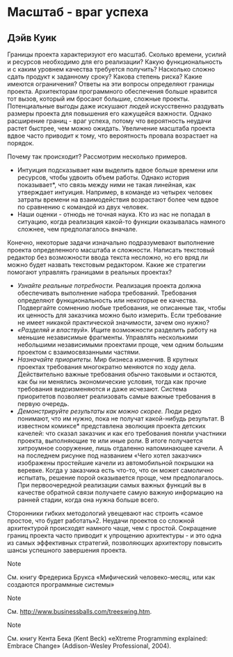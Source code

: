 # Масштаб - враг успеха

## Дэйв Куик

Границы проекта характеризуют его масштаб. Сколько времени, усилий и
ресурсов необходимо для его реализации? Какую функциональность и с каким
уровнем качества требуется получить? Насколько сложно сдать продукт к
заданному сроку? Какова степень риска? Какие имеются ограничения? Ответы
на эти вопросы определяют границы проекта. Архитекторам программного
обеспечения больше нравится тот вызов, который им бросают большие,
сложные проекты. Потенциальные выгоды даже искушают людей искусственно
раздувать размеры проекта для повышения его кажущейся важности.
Однако расширение границ - враг успеха, потому что вероятность неудачи
растет быстрее, чем можно ожидать. Увеличение масштаба проекта вдвое часто
приводит к тому, что вероятность провала возрастает на порядок.

Почему так происходит? Рассмотрим несколько примеров.
- Интуиция подсказывает нам выделить вдвое больше времени или
ресурсов, чтобы удвоить объем работы. Однако история показывает*, что связь
между ними не такая линейная, как утверждает интуиция. Например,
в команде из четырех человек затраты времени на взаимодействия
возрастают более чем вдвое по сравнению с командой из двух человек.
- Наши оценки - отнюдь не точная наука. Кто из нас не попадал в
ситуацию, когда реализация какой-то функции оказывалась намного
сложнее, чем предполагалось вначале.

Конечно, некоторые задачи изначально подразумевают выполнение
проекта определенного масштаба и сложности. Написать текстовый редактор
без возможности ввода текста несложно, но его вряд ли можно будет назвать
текстовым редактором. Какие же стратегии помогают управлять границами
в реальных проектах?

- _Узнайте реальные потребности._ Реализация проекта должна
обеспечивать выполнение набора требований. Требования определяют
функциональность или некоторые ее качества. Подвергайте сомнению любые
требования, не описанные так, чтобы их ценность для заказчика можно
было измерить. Если требование не имеет никакой практической
значимости, зачем оно нужно?
- _«Разделяй и властвуй»._ Ищите возможности разделить работу на
меньшие независимые фрагменты. Управлять несколькими небольшими
независимыми проектами проще, чем одним большим проектом с
взаимосвязанными частями.
- _Назначайте приоритеты._ Мир бизнеса изменчив. В крупных проектах
требования многократно меняются по ходу дела. Действительно важные
требования обычно таковыми и остаются, как бы ни менялись
экономические условия, тогда как прочие требования видоизменяются и даже
исчезают. Система приоритетов позволяет реализовать самые важные
требования в первую очередь.
- _Демонстрируйте результаты как можно скорее._ Люди редко
понимают, что им нужно, пока не получат какой-нибудь результат. В известном
комиксе* представлена эволюция проекта детских качелей: что сказал
заказчик и как его требования поняли участники проекта,
выполняющие те или иные роли. В итоге получается хитроумное сооружение,
лишь отдаленно напоминающее качели. А на последнем рисунке под
названием «Чего хотел заказчик» изображены простейшие качели из
автомобильной покрышки на веревке. Когда у заказчика есть что-то, что
он может самолично испытать, решение порой оказывается проще, чем
предполагалось. При первоочередной реализации самых важных
функций вы в качестве обратной связи получаете самую важную информацию
на ранней стадии, когда она нужна больше всего.

Сторонники гибких методологий увещевают нас строить «самое простое, что
будет работать»2. Неудачи проектов со сложной архитектурой происходят
намного чаще, чем с простой. Сокращение границ проекта часто приводит
к упрощению архитектуры - и это одна из самых эффективных стратегий,
позволяющих архитектору повысить шансы успешного завершения проекта.

> [!NOTE]
> См. книгу Фредерика Брукса «Мифический человеко-месяц, или как создаются
программные системы»

> [!NOTE]
> См. http://www.businessballs.com/treeswing.htm.

> [!NOTE]
> См. книгу Кента Бека (Kent Beck) «eXtreme Programming explained: Embrace
Change» (Addison-Wesley Professional, 2004).